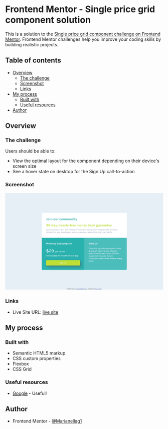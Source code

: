 # Frontend Mentor - Single price grid component solution

This is a solution to the [Single price grid component challenge on Frontend Mentor](https://www.frontendmentor.io/challenges/single-price-grid-component-5ce41129d0ff452fec5abbbc). Frontend Mentor challenges help you improve your coding skills by building realistic projects. 

## Table of contents

- [Overview](#overview)
  - [The challenge](#the-challenge)
  - [Screenshot](#screenshot)
  - [Links](#links)
- [My process](#my-process)
  - [Built with](#built-with)
  - [Useful resources](#useful-resources)
- [Author](#author)

## Overview

### The challenge

Users should be able to:

- View the optimal layout for the component depending on their device's screen size
- See a hover state on desktop for the Sign Up call-to-action

### Screenshot

![screenshot](./images/rename.png)

### Links

- Live Site URL: [live site](https://marianellag1.github.io/singlepricegrid/)

## My process

### Built with

- Semantic HTML5 markup
- CSS custom properties
- Flexbox
- CSS Grid

### Useful resources

- [Google](https://www.google.com) - Useful!

## Author

- Frontend Mentor - [@Marianellag1](https://www.frontendmentor.io/profile/Marianellag1)
